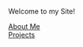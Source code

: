 Welcome to my Site!

[About Me](https:novamatthew.github.io/AboutMatt)
<br />
[Projects](https://novamatthew.github.io/Projects)

